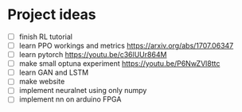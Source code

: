 # Project ideas

- [ ] finish RL tutorial
- [ ] learn PPO workings and metrics https://arxiv.org/abs/1707.06347
- [ ] learn pytorch https://youtu.be/c36lUUr864M
- [ ] make small optuna experiment https://youtu.be/P6NwZVl8ttc
- [ ] learn GAN and LSTM
- [ ] make website
- [ ] implement neuralnet using only numpy
- [ ] implement nn on arduino FPGA
